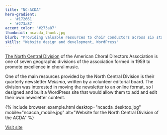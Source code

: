 ```yaml
---
title: "NC-ACDA"
hero-gradient:
  - '#172661'
  - '#273a87'
accent_color: '#273a87'
thumbnail: ncacda_thumb.jpg
blurb: "Providing valuable resources to choir conductors across six states."
skills: "Website design and development, WordPress"
---
```

[The North Central Division][ncacda] of the American Choral Directors Association is one of seven geographic divisions of the association formed in 1959 to promote excellence in choral music.

One of the main resources provided by the North Central Division is their quarterly newsletter  *Melisma*, written by a volunteer editorial board. The division was interested in moving the newsletter to an online format, so I designed and built a WordPress site that would allow them to add and edit their own newsletter content.

{% include browser_example.html desktop="ncacda_desktop.jpg" mobile="ncacda_mobile.jpg" alt="Website for the North Central Division of the ACDA" %}

<a href="http://ncacda.org" class="button">Visit site</a>

[ncacda]: http://ncacda.org